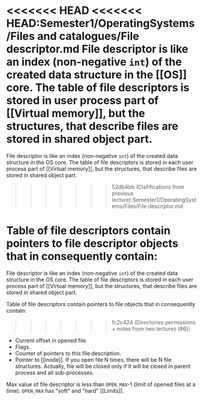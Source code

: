 <<<<<<< HEAD
<<<<<<< HEAD:Semester1/OperatingSystems/Files and catalogues/File descriptor.md
File descriptor is like an index (non-negative `int`) of the created data structure in the [[OS]] core. The table of file descriptors is stored in user process part of [[Virtual memory]], but the structures, that describe files are stored in shared object part. 
=======
File descriptor is like an index (non-negative `int`) of the created data structure in the OS core. The table of file descriptors is stored in each user process part of [[Virtual memory]], but the structures, that describe files are stored in shared object part.
>>>>>>> 52db4bb (Clafifications from previous lecture):Semester1/OperatingSystems/Files/File descriptor.md

Table of file descriptors contain pointers to file descriptor objects that in consequently contain:
=======
File descriptor is like an index (non-negative `int`) of the created data structure in the OS core. The table of file descriptors is stored in each user process part of [[Virtual memory]], but the structures, that describe files are stored in shared object part.

Table of file descriptors contain pointers to file objects that in consequently contain:
>>>>>>> fc2c424 (Directories permissions + notes from two lectures (#6))
* Current offset in opened file.
* Flags.
* Counter of pointers to this file description.
* Pointer to [[inode]].
If you open file N times, there will be N file structures.
Actually, file will be closed only if it will be closed in parent process and all sub-processes.

Max value of file descriptor is less than `OPEN_MAX`-1 (limit of opened files at a time). `OPEN_MAX` has "soft" and "hard" [[Limits]].